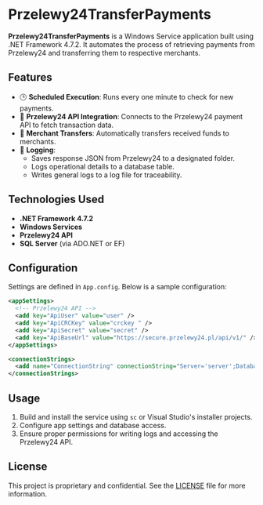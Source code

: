 
# Przelewy24TransferPayments

**Przelewy24TransferPayments** is a Windows Service application built using .NET Framework 4.7.2. It automates the process of retrieving payments from Przelewy24 and transferring them to respective merchants.

## Features

- 🕒 **Scheduled Execution**: Runs every one minute to check for new payments.
- 🔗 **Przelewy24 API Integration**: Connects to the Przelewy24 payment API to fetch transaction data.
- 💸 **Merchant Transfers**: Automatically transfers received funds to merchants.
- 📝 **Logging**:
  - Saves response JSON from Przelewy24 to a designated folder.
  - Logs operational details to a database table.
  - Writes general logs to a log file for traceability.

## Technologies Used

- **.NET Framework 4.7.2**
- **Windows Services**
- **Przelewy24 API**
- **SQL Server** (via ADO.NET or EF)

## Configuration

Settings are defined in `App.config`. Below is a sample configuration:

```xml
<appSettings>
  <!-- Przelewy24 API -->
  <add key="ApiUser" value="user" />
  <add key="ApiCRCKey" value="crckey " />
  <add key="ApiSecret" value="secret" />
  <add key="ApiBaseUrl" value="https://secure.przelewy24.pl/api/v1/" />
</appSettings>

<connectionStrings>
  <add name="ConnectionString" connectionString="Server='server';Database='database';User Id='user';Password='password';Connection Timeout=5;TrustServerCertificate=True"/>
</connectionStrings>
```

## Usage

1. Build and install the service using `sc` or Visual Studio's installer projects.
2. Configure app settings and database access.
3. Ensure proper permissions for writing logs and accessing the Przelewy24 API.

## License

This project is proprietary and confidential. See the [LICENSE](LICENSE) file for more information.

